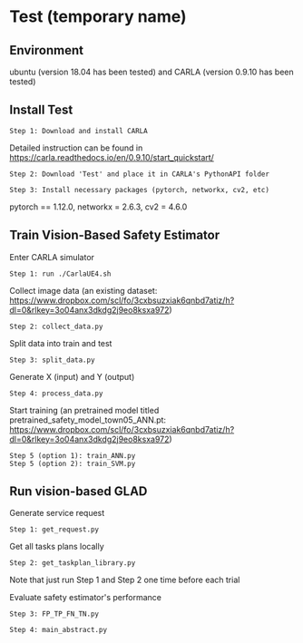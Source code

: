 # Test (temporary name)

## Environment
ubuntu (version 18.04 has been tested) and CARLA (version 0.9.10 has been tested)

## Install Test

```
Step 1: Download and install CARLA
```
Detailed instruction can be found in https://carla.readthedocs.io/en/0.9.10/start_quickstart/

```
Step 2: Download 'Test' and place it in CARLA's PythonAPI folder
```

```
Step 3: Install necessary packages (pytorch, networkx, cv2, etc)
```
pytorch == 1.12.0, networkx = 2.6.3, cv2 = 4.6.0

## Train Vision-Based Safety Estimator
Enter CARLA simulator
```
Step 1: run ./CarlaUE4.sh
```

Collect image data (an existing dataset: https://www.dropbox.com/scl/fo/3cxbsuzxiak6qnbd7atiz/h?dl=0&rlkey=3o04anx3dkdg2j9eo8ksxa972)
```
Step 2: collect_data.py
```

Split data into train and test
```
Step 3: split_data.py
```

Generate X (input) and Y (output)
```
Step 4: process_data.py
```

Start training (an pretrained model titled pretrained_safety_model_town05_ANN.pt: https://www.dropbox.com/scl/fo/3cxbsuzxiak6qnbd7atiz/h?dl=0&rlkey=3o04anx3dkdg2j9eo8ksxa972)
```
Step 5 (option 1): train_ANN.py
Step 5 (option 2): train_SVM.py
```


## Run vision-based GLAD
Generate service request
```
Step 1: get_request.py
```

Get all tasks plans locally 
```
Step 2: get_taskplan_library.py
```
Note that just run Step 1 and Step 2 one time before each trial

Evaluate safety estimator's performance
```
Step 3: FP_TP_FN_TN.py
```

```
Step 4: main_abstract.py
```
